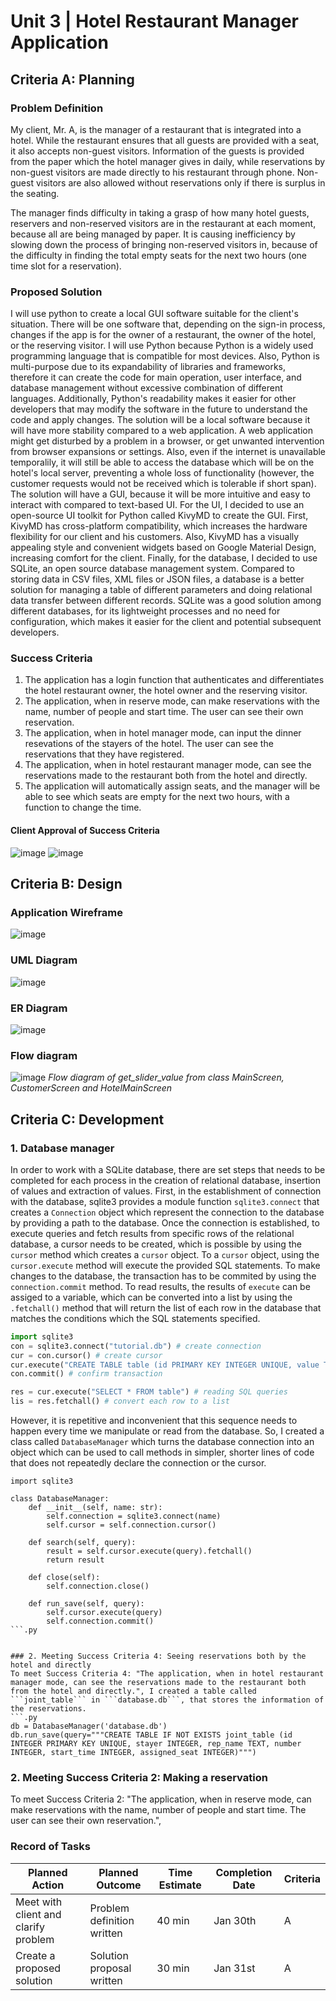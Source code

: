 # Unit 3 | Hotel Restaurant Manager Application

## Criteria A: Planning
### Problem Definition
My client, Mr. A, is the manager of a restaurant that is integrated into a hotel. While the restaurant ensures that all guests are provided with a seat, it also accepts non-guest visitors. Information of the guests is provided from the paper which the hotel manager gives in daily, while reservations by non-guest visitors are made directly to his restaurant through phone. Non-guest visitors are also allowed without reservations only if there is surplus in the seating.

The manager finds difficulty in taking a grasp of how many hotel guests, reservers and non-reserved visitors are in the restaurant at each moment, because all are being managed by paper. It is causing inefficiency by slowing down the process of bringing non-reserved visitors in, because of the difficulty in finding the total empty seats for the next two hours (one time slot for a reservation).

### Proposed Solution
I will use python to create a local GUI software suitable for the client's situation. There will be one software that, depending on the sign-in process, changes if the app is for the owner of a restaurant, the owner of the hotel, or the reserving visitor. I will use Python because Python is a widely used programming language that is compatible for most devices. Also, Python is multi-purpose due to its expandability of libraries and frameworks, therefore it can create the code for main operation, user interface, and database management without excessive combination of different languages. Additionally, Python's readability makes it easier for other developers that may modify the software in the future to understand the code and apply changes. The solution will be a local software because it will have more stability compared to a web application. A web application might get disturbed by a problem in a browser, or get unwanted intervention from browser expansions or settings. Also, even if the internet is unavailable temporalily, it will still be able to access the database which will be on the hotel's local server, preventing a whole loss of functionality (however, the customer requests would not be received which is tolerable if short span). The solution will have a GUI, because it will be more intuitive and easy to interact with compared to text-based UI. For the UI, I decided to use an open-source UI toolkit for Python called KivyMD to create the GUI. First, KivyMD has cross-platform compatibility, which increases the hardware flexibility for our client and his customers. Also, KivyMD has a visually appealing style and convenient widgets based on Google Material Design, increasing comfort for the client. Finally, for the database, I decided to use SQLite, an open source database management system. Compared to storing data in CSV files, XML files or JSON files, a database is a better solution for managing a table of different parameters and doing relational data transfer between different records. SQLite was a good solution among different databases, for its lightweight processes and no need for configuration, which makes it easier for the client and potential subsequent developers.

### Success Criteria
1. The application has a login function that authenticates and differentiates the hotel restaurant owner, the hotel owner and the reserving visitor.
2. The application, when in reserve mode, can make reservations with the name, number of people and start time. The user can see their own reservation.
3. The application, when in hotel manager mode, can input the dinner resevations of the stayers of the hotel. The user can see the reservations that they have registered.
4. The application, when in hotel restaurant manager mode, can see the reservations made to the restaurant both from the hotel and directly.
5. The application will automatically assign seats, and the manager will be able to see which seats are empty for the next two hours, with a function to change the time.

#### Client Approval of Success Criteria
![image](https://github.com/user-attachments/assets/164416b1-9e3e-4488-8cec-c81ade5ffc39)
![image](https://github.com/user-attachments/assets/46c7ab2e-e2ef-446d-8d63-a2ba2fc279ba)


## Criteria B: Design
### Application Wireframe
![image](https://github.com/user-attachments/assets/f12d4ca2-0501-4be1-be95-4ec06c8c4579)

### UML Diagram
![image](https://github.com/user-attachments/assets/28ca0cd9-72d2-49c2-9912-c26f1ef7fe32)

### ER Diagram
![image](https://github.com/user-attachments/assets/dba1bfae-726f-4768-b5da-13a0fcb607c5)

### Flow diagram
![image](https://github.com/user-attachments/assets/0eaa2ad8-7930-4137-bcc6-9bfa2abd55b8)
_Flow diagram of get_slider_value from class MainScreen, CustomerScreen and HotelMainScreen_

## Criteria C: Development

### 1. Database manager
In order to work with a SQLite database, there are set steps that needs to be completed for each process in the creation of relational database, insertion of values and extraction of values. First, in the establishment of connection with the database, sqlite3 provides a module function ```sqlite3.connect``` that creates a ```Connection``` object which represent the connection to the database by providing a path to the database. Once the connection is established, to execute queries and fetch results from specific rows of the relational database, a cursor needs to be created, which is possible by using the ```cursor``` method which creates a ```cursor``` object. To a ```cursor``` object, using the ```cursor.execute``` method will execute the provided SQL statements. To make changes to the database, the transaction has to be commited by using the ```connection.commit``` method. To read results, the results of ```execute``` can be assiged to a variable, which can be converted into a list by using the ```.fetchall()``` method that will return the list of each row in the database that matches the conditions which the SQL statements specified.
```.py
import sqlite3
con = sqlite3.connect("tutorial.db") # create connection
cur = con.cursor() # create cursor
cur.execute("CREATE TABLE table (id PRIMARY KEY INTEGER UNIQUE, value TEXT)") # execute SQL statement
con.commit() # confirm transaction

res = cur.execute("SELECT * FROM table") # reading SQL queries
lis = res.fetchall() # convert each row to a list
```
However, it is repetitive and inconvenient that this sequence needs to happen every time we manipulate or read from the database. So, I created a class called ```DatabaseManager``` which turns the database connection into an object which can be used to call methods in simpler, shorter lines of code that does not repeatedly declare the connection or the cursor.
```
import sqlite3

class DatabaseManager:
    def __init__(self, name: str):
        self.connection = sqlite3.connect(name)
        self.cursor = self.connection.cursor()

    def search(self, query):
        result = self.cursor.execute(query).fetchall()
        return result

    def close(self):
        self.connection.close()

    def run_save(self, query):
        self.cursor.execute(query)
        self.connection.commit()
```.py


### 2. Meeting Success Criteria 4: Seeing reservations both by the hotel and directly
To meet Success Criteria 4: "The application, when in hotel restaurant manager mode, can see the reservations made to the restaurant both from the hotel and directly.", I created a table called ```joint_table``` in ```database.db```, that stores the information of the reservations.
```.py
db = DatabaseManager('database.db')
db.run_save(query="""CREATE TABLE IF NOT EXISTS joint_table (id INTEGER PRIMARY KEY UNIQUE, stayer INTEGER, rep_name TEXT, number INTEGER, start_time INTEGER, assigned_seat INTEGER)""")
```


### 2. Meeting Success Criteria 2: Making a reservation
To meet Success Criteria 2: "The application, when in reserve mode, can make reservations with the name, number of people and start time. The user can see their own reservation.", 
   

### Record of Tasks
|**Planned Action**|**Planned Outcome**|**Time Estimate**|**Completion Date**|**Criteria**|
|---|---|---|---|---|
|Meet with client and clarify problem|Problem definition written|40 min|Jan 30th|A|
|Create a proposed solution|Solution proposal written|30 min|Jan 31st|A|
